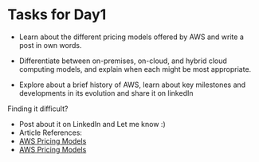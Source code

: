 # Tasks for Day1

- Learn about the different pricing models offered by AWS and write a post in own words.

- Differentiate between on-premises, on-cloud, and hybrid cloud computing models, and explain when each might be most appropriate.

- Explore about a brief history of AWS, learn about key milestones and developments in its evolution and share it on linkedIn

Finding it difficult?

- Post about it on LinkedIn and Let me know :)
- Article References:
- <a href="https://www.linkedin.com/posts/madhup-pandey-0311821b3_aws-cloudcosts-solutionarchitectexam-activity-7126565558388408320-ZxvT?utm_source=share&utm_medium=member_desktop" > AWS Pricing Models </a>
- <a href="https://www.linkedin.com/posts/madhup-pandey-0311821b3_aws-cloudcosts-solutionarchitectexam-activity-7126565558388408320-ZxvT?utm_source=share&utm_medium=member_desktop" > AWS Pricing Models </a> 
